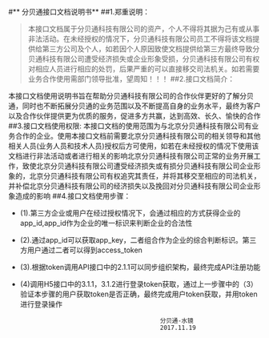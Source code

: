 #** 分贝通接口文档说明书**
##1.郑重说明：
>本接口文档属于分贝通科技有限公司的资产，个人不得将其据为己有或从事非法活动。在未经授权的情况下，分贝通科技有限公司员工不得将该文档提供给第三方公司及个人，如若因个人原因致使文档提供给第三方最终导致分贝通科技有限公司遭受经济损失或企业形象受损，分贝通科技有限公司有权对相应人员进行相应的处罚，后果严重的可以直接移交司法机关。如若需要业务合作使用需部门领导批准，望周知！！！
##2.接口文档简介：

本接口文档使用说明书旨在帮助分贝通科技有限公司的合作伙伴更好的了解分贝通，同时也不断拓展分贝通的业务范围以及不断提高自身的业务水平，最终为客户以及合作伙伴提供更为优质的服务，促进多方共赢，达到高效、长久、愉快的合作
##3.接口文档使用权限:
本接口文档的使用范围为与北京分贝通科技有限公司有业务合作的企业。使用本接口文档前需要北京分贝通科技有限公司的相关领导和其他相关人员(业务人员和技术人员)授权后方可使用，如若在未经授权的情况下使用该文档进行非法活动或者进行相关的影响北京分贝通科技有限公司正常的业务开展工作，致使北京分贝通科技有限公司遭受经济损失或有损分贝通科技有限公司企业形象的，北京分贝通科技有限公司有权追究其责任，并将其移交至相应的司法机关，并补偿北京分贝通科技有限公司的经济损失以及挽回对分贝通科技有限公司企业形象造成的影响
##4.接口文档使用步骤：



- (1).第三方企业或用户在经过授权情况下，会通过相应的方式获得企业的app_id,app_id作为企业的唯一标识来判断企业的合法性
- (2).通过app_id可以获取app_key，二者组合作为企业的综合判断标识。第三方用户通过二者可以得到access_token
- (3).根据token调用API接口中的2.1.1可以同步组织架构，最终完成API注册功能
- (4)调用H5接口中的3.1.1，3.1.2进行登录token获取，通过上一步骤中的（3）验证本步骤的用户获取token是否正确，最终完成用户token获取，并用token进行登录操作











                                             分贝通-水镜
                                             2017.11.19
